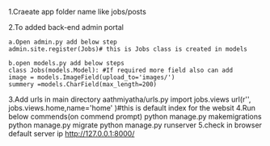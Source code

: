 1.Craeate app folder name like jobs/posts

2.To added back-end admin portal

	a.Open admin.py add below step
	admin.site.register(Jobs)# this is Jobs class is created in models

	b.open models.py add below steps
	class Jobs(models.Model): #If required more field also can add
	image = models.ImageField(upload_to='images/')
	summery =models.CharField(max_length=200)

3.Add urls in main directory aathmiyatha/urls.py
	import jobs.views
	url(r'', jobs.views.home,name='home' )#this is default index for the websit
4.Run below commends(on commend prompt)
	python manage.py makemigrations
	python manage.py migrate
	python manage.py runserver
5.check in browser default server ip
	http://127.0.0.1:8000/